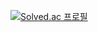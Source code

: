 [![Solved.ac
프로필](http://mazassumnida.wtf/api/generate_badge?boj={handle})](https://solved.ac/{20232497})
